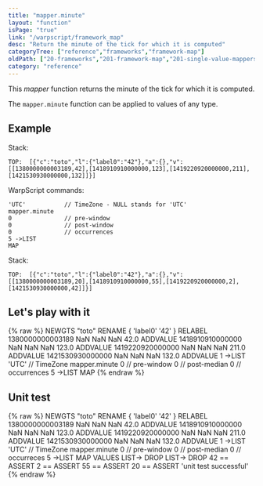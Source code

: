 ```yaml
---
title: "mapper.minute"
layout: "function"
isPage: "true"
link: "/warpscript/framework_map"
desc: "Return the minute of the tick for which it is computed"
categoryTree: ["reference","frameworks","framework-map"]
oldPath: ["20-frameworks","201-framework-map","201-single-value-mappers","280-mapper_minute.html.md"]
category: "reference"
---
```

 

This *mapper* function returns the minute of the tick for which it is computed.

The `mapper.minute` function can be applied to values of any type.


## Example ##

Stack:

    TOP:  [{"c":"toto","l":{"label0":"42"},"a":{},"v":[[1380000000003189,42],[1418910910000000,123],[1419220920000000,211],[1421530930000000,132]]}]

WarpScript commands:

	'UTC'			// TimeZone - NULL stands for 'UTC'
    mapper.minute
    0				// pre-window
    0				// post-window
    0				// occurrences
    5 ->LIST
    MAP

Stack: 

    TOP:  [{"c":"toto","l":{"label0":"42"},"a":{},"v":[[1380000000003189,20],[1418910910000000,55],[1419220920000000,2],[1421530930000000,42]]}]

## Let's play with it ##

{% raw %}
<warp10-warpscript-widget>NEWGTS "toto" RENAME 
{ 'label0' '42' } RELABEL
1380000000003189 NaN NaN NaN  42.0 ADDVALUE
1418910910000000 NaN NaN NaN 123.0 ADDVALUE
1419220920000000 NaN NaN NaN 211.0 ADDVALUE
1421530930000000 NaN NaN NaN 132.0 ADDVALUE
1 ->LIST
'UTC'			// TimeZone
mapper.minute
0  				// pre-window
0  				// post-median
0  				// occurrences
5 ->LIST
MAP
</warp10-warpscript-widget>
{% endraw %}    


## Unit test ##

{% raw %}
<warp10-warpscript-widget>NEWGTS "toto" RENAME 
{ 'label0' '42' } RELABEL
1380000000003189 NaN NaN NaN  42.0 ADDVALUE
1418910910000000 NaN NaN NaN 123.0 ADDVALUE
1419220920000000 NaN NaN NaN 211.0 ADDVALUE
1421530930000000 NaN NaN NaN 132.0 ADDVALUE
1 ->LIST
'UTC'			// TimeZone
mapper.minute
0  				// pre-window
0  				// post-median
0  				// occurreces
5 ->LIST
MAP
VALUES LIST-> DROP
LIST-> DROP
42 == ASSERT
2 == ASSERT
55 == ASSERT
20 == ASSERT
'unit test successful'
</warp10-warpscript-widget>
{% endraw %}